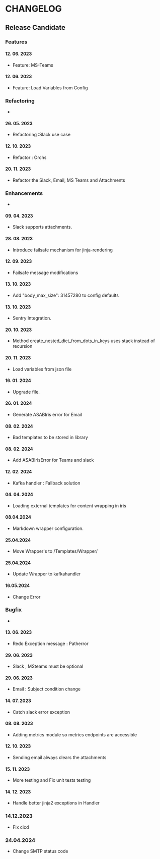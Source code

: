 # CHANGELOG

## Release Candidate

### Features

#### 12. 06. 2023 

- Feature: MS-Teams

#### 12. 06. 2023 

- Feature: Load Variables from Config


### Refactoring

- 
#### 26. 05. 2023

- Refactoring :Slack use case

#### 12. 10. 2023

- Refactor : Orchs

#### 20. 11. 2023 

- Refactor the Slack, Email, MS Teams and Attachments 


### Enhancements

- 

#### 09. 04. 2023 

- Slack supports attachments.

#### 28. 08. 2023

- Introduce failsafe mechanism for jinja-rendering

#### 12. 09. 2023

- Failsafe message modifications

#### 13. 10. 2023 

- Add "body_max_size": 31457280 to config defaults

#### 13. 10. 2023 

- Sentry Integration.

#### 20. 10. 2023 

-  Method create_nested_dict_from_dots_in_keys uses stack instead of recursion

#### 20. 11. 2023 

- Load variables from json file

#### 16. 01. 2024 

- Upgrade file.

#### 26. 01. 2024 

- Generate ASABIris error for Email

#### 08. 02. 2024 

- Bad templates to be stored in library

#### 08. 02. 2024 

- Add ASABIrisError for Teams and slack

#### 12. 02. 2024 

- Kafka handler : Fallback solution

#### 04. 04. 2024 

- Loading external templates for content wrapping in iris

#### 08.04.2024

- Markdown wrapper configuration.

#### 25.04.2024

- Move Wrapper's to /Templates/Wrapper/

#### 25.04.2024

- Update Wrapper to kafkahandler

#### 16.05.2024

- Change Error


### Bugfix

- 

#### 13. 06. 2023

- Redo Exception message : Patherror 

#### 29. 06. 2023

- Slack , MSteams must be optional

#### 29. 06. 2023

- Email : Subject condition change

#### 14. 07. 2023

- Catch slack error exception

#### 08. 08. 2023

- Adding metrics module so metrics endpoints are accessible

#### 12. 10. 2023

 - Sending email always clears the attachments

#### 15. 11. 2023

- More testing and Fix unit tests testing

#### 14. 12. 2023

- Handle better jinja2 exceptions in Handler

### 14.12.2023

- Fix cicd

### 24.04.2024

- Change SMTP status code